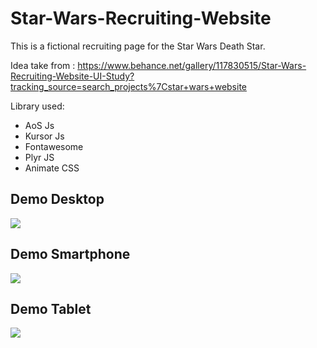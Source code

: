 # Star-Wars-Recruiting-Website
This is a fictional recruiting page for the Star Wars Death Star.

Idea take from : https://www.behance.net/gallery/117830515/Star-Wars-Recruiting-Website-UI-Study?tracking_source=search_projects%7Cstar+wars+website

Library used:

- AoS Js
- Kursor Js
- Fontawesome
- Plyr JS
- Animate CSS

## Demo Desktop
![](https://github.com/DavideBenedetti95/Star-Wars-Recruiting-Website/blob/main/Demo/Desktop_Demo.gif)

## Demo Smartphone
![](https://github.com/DavideBenedetti95/Star-Wars-Recruiting-Website/blob/main/Demo/Smartphone_Demo.gif)

## Demo Tablet
![](https://github.com/DavideBenedetti95/Star-Wars-Recruiting-Website/blob/main/Demo/Tablet_Demo.gif)

